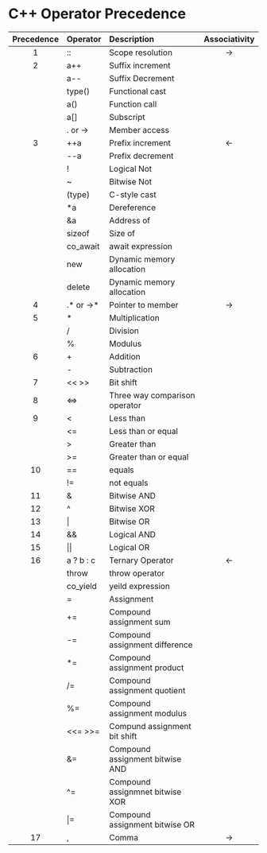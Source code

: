 #  C++ Operator Precedence

| Precedence | Operator | Description | Associativity |
| :---: | :--- | :--- | :---: |
| 1 | :: | Scope resolution | &rarr; |
| 2 | a++ | Suffix increment |  |
|   | a-- | Suffix Decrement |  |
|   | type() | Functional cast |  |
|   | a() | Function call |  |
|   | a[] | Subscript |  |
|   | . or -> | Member access |  |
| 3 | ++a | Prefix increment | &larr; |
|   | --a | Prefix decrement |  |
|   | ! | Logical Not |  |
|   | ~ | Bitwise Not |  |
|   | (type) | C-style cast |  |
|   | \*a | Dereference |  |
|   | &a | Address of |  |
|   | sizeof | Size of | |
|   | co_await | await expression | |
|   | new | Dynamic memory allocation | |
|   | delete | Dynamic memory allocation | |
| 4 | .* or ->* | Pointer to member | &rarr; |
| 5 | * | Multiplication | |
|   | / | Division | |
|   | % | Modulus | |
| 6 | + | Addition | |
|   | - | Subtraction | |
| 7 | << >> | Bit shift | |
| 8 | <=> | Three way comparison operator | |
| 9 | < | Less than | |
|   | <= | Less than or equal | |
|   | > | Greater than | |
|   | >= | Greater than or equal | |
| 10 | == | equals | |
|    | != | not equals | |
| 11 | & | Bitwise AND | |
| 12 | ^ | Bitwise XOR | |
| 13 | &#124; | Bitwise OR | |
| 14 | && | Logical AND | |
| 15 | &#124;&#124; | Logical OR | | 
| 16 | a ? b : c | Ternary Operator | &larr; |
|    | throw | throw operator | |
|    | co_yield | yeild expression | |
|    | = | Assignment | |
|    | += | Compound assignment sum | |
|    | -= | Compound assignment difference | |
|    | *= | Compound assignment product | |
|    | /= | Compound assignment quotient | |
|    | %= | Compound assignment modulus | |
|    | <<= >>= | Compund assignment bit shift | |
|    | &= | Compound assignment bitwise AND | |
|    | ^= | Compound assignmnet bitwise XOR | |
|    | &#124;= | Compound assignment bitwise OR | |
| 17 | , | Comma | &rarr; |

